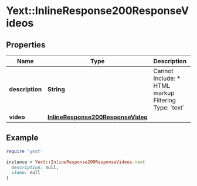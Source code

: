 # Yext::InlineResponse200ResponseVideos

## Properties

| Name | Type | Description | Notes |
| ---- | ---- | ----------- | ----- |
| **description** | **String** |  Cannot Include: * HTML markup  Filtering Type: &#x60;text&#x60; | [optional] |
| **video** | [**InlineResponse200ResponseVideo**](InlineResponse200ResponseVideo.md) |  |  |

## Example

```ruby
require 'yext'

instance = Yext::InlineResponse200ResponseVideos.new(
  description: null,
  video: null
)
```

